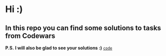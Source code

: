 # Hi :)

## In this repo you can find some solutions to tasks from Codewars


**P.S.**  __I will also be glad to see your solutions :)__
[`code`](https://github.com/NVyrsta/codewars/tree/main/JavaScript/8kyu/opposites_attract)